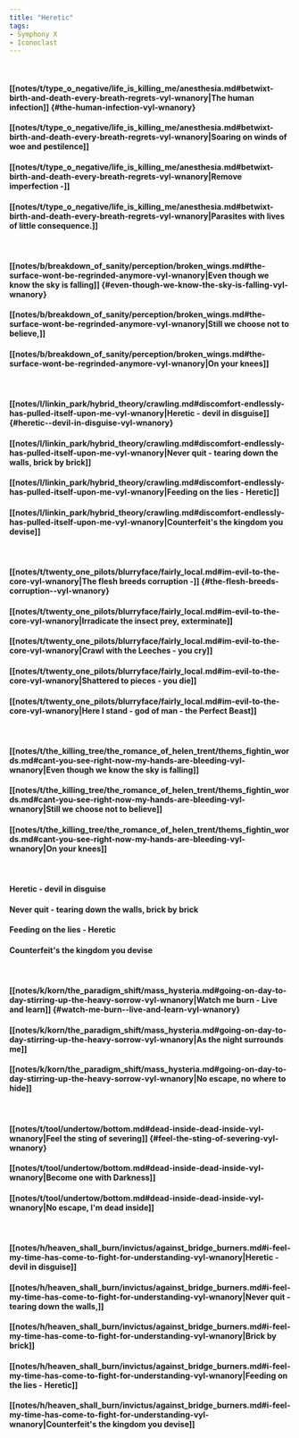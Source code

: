 ```yaml
---
title: "Heretic"
tags:
- Symphony X
- Iconoclast
---
```

&nbsp;
#### [[notes/t/type_o_negative/life_is_killing_me/anesthesia.md#betwixt-birth-and-death-every-breath-regrets-vyl-wnanory|The human infection]] {#the-human-infection-vyl-wnanory}
#### [[notes/t/type_o_negative/life_is_killing_me/anesthesia.md#betwixt-birth-and-death-every-breath-regrets-vyl-wnanory|Soaring on winds of woe and pestilence]]
#### [[notes/t/type_o_negative/life_is_killing_me/anesthesia.md#betwixt-birth-and-death-every-breath-regrets-vyl-wnanory|Remove imperfection -]]
#### [[notes/t/type_o_negative/life_is_killing_me/anesthesia.md#betwixt-birth-and-death-every-breath-regrets-vyl-wnanory|Parasites with lives of little consequence.]]
&nbsp;
#### [[notes/b/breakdown_of_sanity/perception/broken_wings.md#the-surface-wont-be-regrinded-anymore-vyl-wnanory|Even though we know the sky is falling]] {#even-though-we-know-the-sky-is-falling-vyl-wnanory}
#### [[notes/b/breakdown_of_sanity/perception/broken_wings.md#the-surface-wont-be-regrinded-anymore-vyl-wnanory|Still we choose not to believe,]]
#### [[notes/b/breakdown_of_sanity/perception/broken_wings.md#the-surface-wont-be-regrinded-anymore-vyl-wnanory|On your knees]]
&nbsp;
#### [[notes/l/linkin_park/hybrid_theory/crawling.md#discomfort-endlessly-has-pulled-itself-upon-me-vyl-wnanory|Heretic - devil in disguise]] {#heretic--devil-in-disguise-vyl-wnanory}
#### [[notes/l/linkin_park/hybrid_theory/crawling.md#discomfort-endlessly-has-pulled-itself-upon-me-vyl-wnanory|Never quit - tearing down the walls, brick by brick]]
#### [[notes/l/linkin_park/hybrid_theory/crawling.md#discomfort-endlessly-has-pulled-itself-upon-me-vyl-wnanory|Feeding on the lies - Heretic]]
#### [[notes/l/linkin_park/hybrid_theory/crawling.md#discomfort-endlessly-has-pulled-itself-upon-me-vyl-wnanory|Counterfeit's the kingdom you devise]]
&nbsp;
#### [[notes/t/twenty_one_pilots/blurryface/fairly_local.md#im-evil-to-the-core-vyl-wnanory|The flesh breeds corruption -]] {#the-flesh-breeds-corruption--vyl-wnanory}
#### [[notes/t/twenty_one_pilots/blurryface/fairly_local.md#im-evil-to-the-core-vyl-wnanory|Irradicate the insect prey, exterminate]]
#### [[notes/t/twenty_one_pilots/blurryface/fairly_local.md#im-evil-to-the-core-vyl-wnanory|Crawl with the Leeches - you cry]]
#### [[notes/t/twenty_one_pilots/blurryface/fairly_local.md#im-evil-to-the-core-vyl-wnanory|Shattered to pieces - you die]]
#### [[notes/t/twenty_one_pilots/blurryface/fairly_local.md#im-evil-to-the-core-vyl-wnanory|Here I stand - god of man - the Perfect Beast]]
&nbsp;
#### [[notes/t/the_killing_tree/the_romance_of_helen_trent/thems_fightin_words.md#cant-you-see-right-now-my-hands-are-bleeding-vyl-wnanory|Even though we know the sky is falling]]
#### [[notes/t/the_killing_tree/the_romance_of_helen_trent/thems_fightin_words.md#cant-you-see-right-now-my-hands-are-bleeding-vyl-wnanory|Still we choose not to believe]]
#### [[notes/t/the_killing_tree/the_romance_of_helen_trent/thems_fightin_words.md#cant-you-see-right-now-my-hands-are-bleeding-vyl-wnanory|On your knees]]
&nbsp;
#### Heretic - devil in disguise
#### Never quit - tearing down the walls, brick by brick
#### Feeding on the lies - Heretic
#### Counterfeit's the kingdom you devise
&nbsp;
#### [[notes/k/korn/the_paradigm_shift/mass_hysteria.md#going-on-day-to-day-stirring-up-the-heavy-sorrow-vyl-wnanory|Watch me burn - Live and learn]] {#watch-me-burn--live-and-learn-vyl-wnanory}
#### [[notes/k/korn/the_paradigm_shift/mass_hysteria.md#going-on-day-to-day-stirring-up-the-heavy-sorrow-vyl-wnanory|As the night surrounds me]]
#### [[notes/k/korn/the_paradigm_shift/mass_hysteria.md#going-on-day-to-day-stirring-up-the-heavy-sorrow-vyl-wnanory|No escape, no where to hide]]
&nbsp;
#### [[notes/t/tool/undertow/bottom.md#dead-inside-dead-inside-vyl-wnanory|Feel the sting of severing]] {#feel-the-sting-of-severing-vyl-wnanory}
#### [[notes/t/tool/undertow/bottom.md#dead-inside-dead-inside-vyl-wnanory|Become one with Darkness]]
#### [[notes/t/tool/undertow/bottom.md#dead-inside-dead-inside-vyl-wnanory|No escape, I'm dead inside]]
&nbsp;
#### [[notes/h/heaven_shall_burn/invictus/against_bridge_burners.md#i-feel-my-time-has-come-to-fight-for-understanding-vyl-wnanory|Heretic - devil in disguise]]
#### [[notes/h/heaven_shall_burn/invictus/against_bridge_burners.md#i-feel-my-time-has-come-to-fight-for-understanding-vyl-wnanory|Never quit - tearing down the walls,]]
#### [[notes/h/heaven_shall_burn/invictus/against_bridge_burners.md#i-feel-my-time-has-come-to-fight-for-understanding-vyl-wnanory|Brick by brick]]
#### [[notes/h/heaven_shall_burn/invictus/against_bridge_burners.md#i-feel-my-time-has-come-to-fight-for-understanding-vyl-wnanory|Feeding on the lies - Heretic]]
#### [[notes/h/heaven_shall_burn/invictus/against_bridge_burners.md#i-feel-my-time-has-come-to-fight-for-understanding-vyl-wnanory|Counterfeit's the kingdom you devise]]
